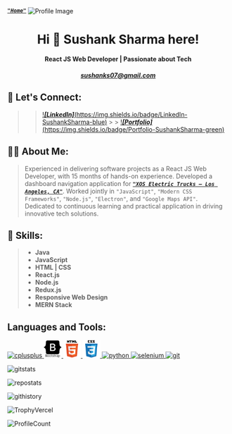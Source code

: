 **_[`"Home"`](https://github.com/SushankSharma)_** <img src="https://media.licdn.com/dms/image/D5616AQEna6Dz4ow-nA/profile-displaybackgroundimage-shrink_350_1400/0/1676894104778?e=1691625600&v=beta&t=SzlqScZGC5jWaR0S-k1SZZqNagYQ-6zOL7lcTNLfolw" align="center" alt="Profile Image" />

<h1 align="center">Hi 👋 Sushank Sharma here!</h1>
<h4 align="center">React JS Web Developer | Passionate about Tech</h4>

<h4 align="center">

**_[sushanks07@gmail.com](sushanks07@gmail.com)_** </h4>

<h2 align="left">🔗 Let's Connect:</h2>

> > [!**_[LinkedIn]_**(https://img.shields.io/badge/LinkedIn-SushankSharma-blue)](https://www.linkedin.com/in/sushank-sharma-ss21/) > > [!**_[Portfolio]_**(https://img.shields.io/badge/Portfolio-SushankSharma-green)](https://sushanks07.wixsite.com/my-site-ss21)

<h2 align="left">👨‍💻 About Me:</h2>

> Experienced in delivering software projects as a React JS Web Developer, with 15 months of hands-on experience. Developed a dashboard navigation application for **_[`"XOS Electric Trucks — Los Angeles, CA"`](https://www.xostrucks.com/)_**.
> Worked jointly in `"JavaScript"`, `"Modern CSS Frameworks"`, `"Node.js"`, `"Electron"`, and `"Google Maps API"`. Dedicated to continuous learning and practical application in driving innovative tech solutions.

<h2 align="left">🚀 Skills:</h2>

> - **Java**
> - **JavaScript**
> - **HTML | CSS**
> - **React.js**
> - **Node.js**
> - **Redux.js**
> - **Responsive Web Design**
> - **MERN Stack**

<h2 align="left">Languages and Tools:</h2>

<p align="left">
<a href="https://www.w3schools.com/java/" target="_blank" rel="noreferrer"> <img src="https://www.vectorlogo.zone/logos/java/java-ar21.svg" alt="cplusplus" width="40" height="40"/> </a>
<a href="https://getbootstrap.com" target="_blank" rel="noreferrer"> <img src="https://raw.githubusercontent.com/devicons/devicon/master/icons/bootstrap/bootstrap-plain-wordmark.svg" alt="bootstrap" width="40" height="40"/> </a>
<a href="https://www.w3.org/html/" target="_blank" rel="noreferrer"> <img src="https://raw.githubusercontent.com/devicons/devicon/master/icons/html5/html5-original-wordmark.svg" alt="html5" width="40" height="40"/> </a>
<a href="https://www.w3schools.com/css/" target="_blank" rel="noreferrer"> <img src="https://raw.githubusercontent.com/devicons/devicon/master/icons/css3/css3-original-wordmark.svg" alt="css3" width="40" height="40"/> </a>
<a href="https://www.codecademy.com/courses/introduction-to-javascript/lessons/introduction-to-javascript/exercises/intro" target="_blank" rel="noreferrer"> <img src="https://www.vectorlogo.zone/logos/javascript/javascript-horizontal.svg" alt="python" width="40" height="40"/> </a>
<a href="https://www.coursera.org/learn/algorithms-part1" target="_blank" rel="noreferrer"> <img src="https://www.vectorlogo.zone/logos/coursera/coursera-ar21.svg" alt="selenium" width="40" height="40"/> </a>
<a href="https://git-scm.com/" target="_blank" rel="noreferrer"> <img src="https://www.vectorlogo.zone/logos/git-scm/git-scm-icon.svg" alt="git" width="40" height="40"/> </a>
</p>

<p align="left"> <img src="https://github-readme-stats.vercel.app/api/top-langs/?username=SushankSharma&hide_progress=true&theme=dark" alt="gitstats"/> </p> 
<p align="left"><img src="https://readmestats.999857.xyz/api?username=SushankSharma&show_icons=true&locale=en&theme=dark" alt="repostats"/> </p>
<p align="left"><img src="https://github-readme-streak-stats.herokuapp.com/?user=SushankSharma&theme=dark" alt="githistory"/>
</p>
<p align="left"> <img src="https://github-profile-trophy.vercel.app/?username=SushankSharma&column=-1&theme=onedark" alt="TrophyVercel" /> 
</p>

<p align="left"> <img src="https://komarev.com/ghpvc/?username=SushankSharma&label=Profile%20views&color=0e75b6&style=flat" alt="ProfileCount" /> </p>
